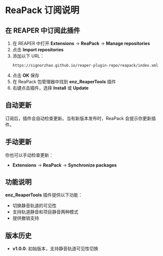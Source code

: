 # ReaPack 订阅说明

## 在 REAPER 中订阅此插件

1. 在 REAPER 中打开 **Extensions** → **ReaPack** → **Manage repositories**
2. 点击 **Import repositories**
3. 添加以下 URL：
   ```
   https://signorzhao.github.io/reaper-plugin-repo/reapack/index.xml
   ```
4. 点击 **OK** 保存
5. 在 ReaPack 包管理器中找到 **enz_ReaperTools** 插件
6. 右键点击插件，选择 **Install** 或 **Update**

## 自动更新

订阅后，插件会自动检查更新。当有新版本发布时，ReaPack 会提示你更新插件。

## 手动更新

你也可以手动检查更新：
- **Extensions** → **ReaPack** → **Synchronize packages**

## 功能说明

**enz_ReaperTools** 插件提供以下功能：
- 切换静音轨道的可见性
- 支持轨道静音和项目静音两种模式
- 提供撤销支持

## 版本历史

- **v1.0.0**: 初始版本，支持静音轨道可见性切换 